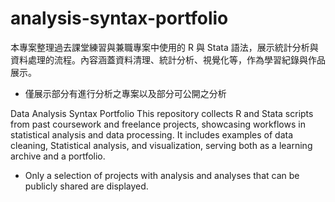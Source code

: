 # analysis-syntax-portfolio
本專案整理過去課堂練習與兼職專案中使用的 R 與 Stata 語法，展示統計分析與資料處理的流程。內容涵蓋資料清理、統計分析、視覺化等，作為學習紀錄與作品展示。
* 僅展示部分有進行分析之專案以及部分可公開之分析

Data Analysis Syntax Portfolio
This repository collects R and Stata scripts from past coursework and freelance projects, showcasing workflows in statistical analysis and data processing. It includes examples of data cleaning, Statistical analysis, and visualization, serving both as a learning archive and a portfolio.
* Only a selection of projects with analysis and analyses that can be publicly shared are displayed.
